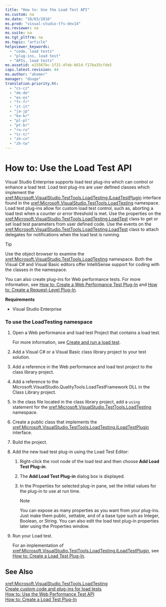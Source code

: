 ```yaml
---
title: "How to: Use the Load Test API"
ms.custom: na
ms.date: "10/03/2016"
ms.prod: "visual-studio-tfs-dev14"
ms.reviewer: na
ms.suite: na
ms.tgt_pltfrm: na
ms.topic: "article"
helpviewer_keywords: 
  - "code, load tests"
  - "plug-ins, load test"
  - "APIs, load tests"
ms.assetid: e15567bc-1f21-4feb-b81d-f17ba35cfde5
caps.latest.revision: 44
ms.author: "ahomer"
manager: "douge"
translation.priority.ht: 
  - "cs-cz"
  - "de-de"
  - "es-es"
  - "fr-fr"
  - "it-it"
  - "ja-jp"
  - "ko-kr"
  - "pl-pl"
  - "pt-br"
  - "ru-ru"
  - "tr-tr"
  - "zh-cn"
  - "zh-tw"
---
```

# How to: Use the Load Test API
Visual Studio Enterprise supports load test plug-ins which can control or enhance a load test. Load test plug-ins are user defined classes which implement the <xref:Microsoft.VisualStudio.TestTools.LoadTesting.ILoadTestPlugin> interface found in the <xref:Microsoft.VisualStudio.TestTools.LoadTesting> namespace. Load test plug-ins allow for custom load test control, such as, aborting a load test when a counter or error threshold is met. Use the properties on the <xref:Microsoft.VisualStudio.TestTools.LoadTesting.LoadTest> class to get or set load test parameters from user defined code. Use the events on the <xref:Microsoft.VisualStudio.TestTools.LoadTesting.LoadTest> class to attach delegates for notifications when the load test is running.  
  
> [!TIP]
>  Use the object browser to examine the <xref:Microsoft.VisualStudio.TestTools.LoadTesting> namespace. Both the Visual C# and Visual Basic editors offer IntelliSense support for coding with the classes in the namespace.  
  
 You can also create plug-ins for Web performance tests. For more information, see [How to: Create a Web Performance Test Plug-In](../test/how-to--create-a-web-performance-test-plug-in.md) and [How to: Create a Request-Level Plug-In](../test/how-to--create-a-request-level-plug-in.md).  
  
 **Requirements**  
  
-   Visual Studio Enterprise  
  
### To use the LoadTesting namespace  
  
1.  Open a Web performance and load test Project that contains a load test.  
  
     For more information, see [Create and run a load test](http://msdn.microsoft.com/en-us/7041cbcf-9ab1-4579-98ff-8f296aeaded4).  
  
2.  Add a Visual C# or a Visual Basic class library project to your test solution.  
  
3.  Add a reference in the Web performance and load test project to the class library project.  
  
4.  Add a reference to the Microsoft.VisualStudio.QualityTools.LoadTestFramework DLL in the Class Library project.  
  
5.  In the class file located in the class library project, add a `using` statement for the <xref:Microsoft.VisualStudio.TestTools.LoadTesting> namespace.  
  
6.  Create a public class that implements the <xref:Microsoft.VisualStudio.TestTools.LoadTesting.ILoadTestPlugin> interface.  
  
7.  Build the project.  
  
8.  Add the new load test plug-in using the Load Test Editor:  
  
    1.  Right-click the root node of the load test and then choose **Add Load Test Plug-in**.  
  
    2.  The **Add Load Test Plug-in** dialog box is displayed.  
  
    3.  In the Properties for selected plug-in pane, set the initial values for the plug-in to use at run time.  
  
        > [!NOTE]
        >  You can expose as many properties as you want from your plug-ins. Just make them public, settable, and of a base type such as Integer, Boolean, or String. You can also edit the load test plug-in properties later using the Properties window.  
  
9. Run your Load test.  
  
     For an implementation of <xref:Microsoft.VisualStudio.TestTools.LoadTesting.ILoadTestPlugin>, see [How to: Create a Load Test Plug-In](../test/how-to--create-a-load-test-plug-in.md).  
  
## See Also  
 <xref:Microsoft.VisualStudio.TestTools.LoadTesting>   
 [Create custom code and plug-ins for load tests](../test/create-custom-code-and-plug-ins-for-load-tests.md)   
 [How to: Use the Web Performance Test API](../test/how-to--use-the-web-performance-test-api.md)   
 [How to: Create a Load Test Plug-In](../test/how-to--create-a-load-test-plug-in.md)